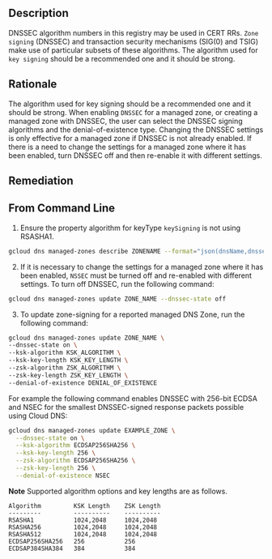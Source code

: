 ## Description

DNSSEC algorithm numbers in this registry may be used in CERT RRs. `Zone signing` (DNSSEC) and transaction security mechanisms (SIG(0) and TSIG) make use of particular subsets of these algorithms. The algorithm used for `key signing` should be a recommended one and it should be strong.

## Rationale

The algorithm used for key signing should be a recommended one and it should be strong. When enabling `DNSSEC` for a managed zone, or creating a managed zone with DNSSEC, the user can select the DNSSEC signing algorithms and the denial-of-existence type. Changing the DNSSEC settings is only effective for a managed zone if DNSSEC is not already enabled. If there is a need to change the settings for a managed zone where it has been enabled, turn
DNSSEC off and then re-enable it with different settings.

## Remediation

## From Command Line

1. Ensure the property algorithm for keyType `keySigning` is not using RSASHA1.

```bash
gcloud dns managed-zones describe ZONENAME --format="json(dnsName,dnssecConfig.state,dnssecConfig.defaultKeySpecs)"
```

2. If it is necessary to change the settings for a managed zone where it has been enabled, `NSSEC` must be turned off and re-enabled with different settings. To turn off DNSSEC, run the following command:

```bash
gcloud dns managed-zones update ZONE_NAME --dnssec-state off
```

3. To update zone-signing for a reported managed DNS Zone, run the following command:

```bash
gcloud dns managed-zones update ZONE_NAME \
--dnssec-state on \
--ksk-algorithm KSK_ALGORITHM \
--ksk-key-length KSK_KEY_LENGTH \
--zsk-algorithm ZSK_ALGORITHM \
--zsk-key-length ZSK_KEY_LENGTH \
--denial-of-existence DENIAL_OF_EXISTENCE
```
For example the following command enables DNSSEC with 256-bit ECDSA and NSEC for the smallest DNSSEC-signed response packets possible using Cloud DNS:

```bash
gcloud dns managed-zones update EXAMPLE_ZONE \
  --dnssec-state on \
  --ksk-algorithm ECDSAP256SHA256 \
  --ksk-key-length 256 \
  --zsk-algorithm ECDSAP256SHA256 \
  --zsk-key-length 256 \
  --denial-of-existence NSEC
```
**Note** Supported algorithm options and key lengths are as follows.

```
Algorithm         KSK Length    ZSK Length
---------         ----------    ----------
RSASHA1           1024,2048     1024,2048
RSASHA256         1024,2048     1024,2048
RSASHA512         1024,2048     1024,2048
ECDSAP256SHA256   256           256
ECDSAP384SHA384   384           384
```
